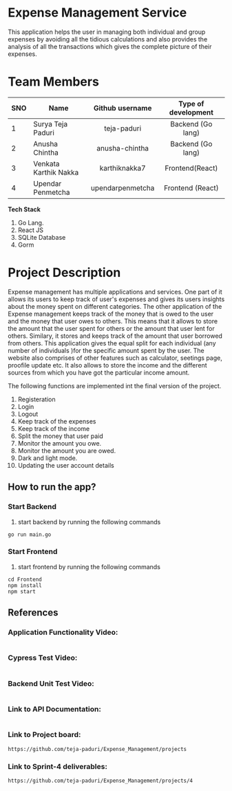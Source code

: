 # Expense Management Service
This application helps the user in managing both individual and group expenses by avoiding all the tidious calculations and also provides the analysis of all the transactions which gives the complete picture of their expenses.


# Team Members
SNO | Name                          | Github username| Type of development|
--- | -------------                 |:-------------: | :------------------:
1   | Surya Teja Paduri   | teja-paduri | Backend (Go lang)  |
2   | Anusha Chintha        |anusha-chintha| Backend (Go lang)    |
3   | Venkata Karthik Nakka |   karthiknakka7| Frontend(React)    |
4   | Upendar Penmetcha     | upendarpenmetcha  | Frontend (React)

**Tech Stack**

1. Go Lang.   
2. React JS
3. SQLite Database
4. Gorm

# Project Description

Expense management has multiple applications and services. One part of it allows its users to keep track of user's expenses and gives its users insights about the money spent on different categories. The other application of the Expense management keeps track of the money that is owed to the user and the money that user owes to others. This means that it allows to store the amount that the user spent for others or the amount that user lent for others. Similary, it stores and keeps track of the amount that user borrowed from others. This application gives the equal split for each individual (any number of individuals )for the specific amount spent by the user. The website also comprises of other features such as calculator, seetings page, proofile update etc. It also allows to store the income and the different sources from which you have got the particular income amount. 

The following functions are implemented int the final version of the project.
1. Registeration
2. Login 
3. Logout
4. Keep track of the expenses
5. Keep track of the income
7. Split the money that user paid
8. Monitor the amount you owe.
9. Monitor the amount you are owed. 
10. Dark and light mode.
11. Updating the user account details

## How to run the app?

### Start Backend
1. start backend by running the following commands
```
go run main.go
```
### Start Frontend
1. start frontend by running the following commands
```
cd Frontend
npm install
npm start
```

## References

### Application Functionality Video:
```

```

### Cypress Test Video:
```

```

### Backend Unit Test Video:
```

```

### Link to API Documentation:
```

```

### Link to Project board:
```
https://github.com/teja-paduri/Expense_Management/projects
```

### Link to Sprint-4 deliverables:
```
https://github.com/teja-paduri/Expense_Management/projects/4
```

